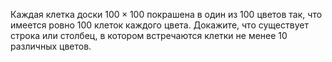 Каждая клетка доски $100\times 100$   покрашена в один из   100 цветов так, что имеется ровно 100 клеток каждого цвета. Докажите, что существует строка или столбец, в котором встречаются клетки не менее 10  различных цветов.